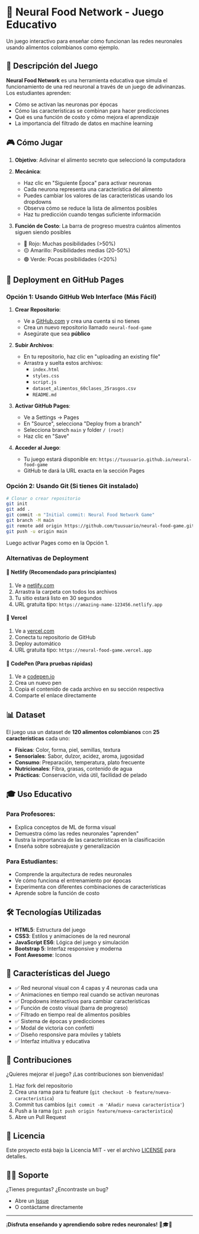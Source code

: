 # 🧠 Neural Food Network - Juego Educativo

Un juego interactivo para enseñar cómo funcionan las redes neuronales usando alimentos colombianos como ejemplo.

## 🎯 Descripción del Juego

**Neural Food Network** es una herramienta educativa que simula el funcionamiento de una red neuronal a través de un juego de adivinanzas. Los estudiantes aprenden:

- Cómo se activan las neuronas por épocas
- Cómo las características se combinan para hacer predicciones
- Qué es una función de costo y cómo mejora el aprendizaje
- La importancia del filtrado de datos en machine learning

## 🎮 Cómo Jugar

1. **Objetivo**: Adivinar el alimento secreto que seleccionó la computadora
2. **Mecánica**: 
   - Haz clic en "Siguiente Época" para activar neuronas
   - Cada neurona representa una característica del alimento
   - Puedes cambiar los valores de las características usando los dropdowns
   - Observa cómo se reduce la lista de alimentos posibles
   - Haz tu predicción cuando tengas suficiente información

3. **Función de Costo**: La barra de progreso muestra cuántos alimentos siguen siendo posibles
   - 🔴 Rojo: Muchas posibilidades (>50%)
   - 🟡 Amarillo: Posibilidades medias (20-50%)
   - 🟢 Verde: Pocas posibilidades (<20%)

## 🚀 Deployment en GitHub Pages

### Opción 1: Usando GitHub Web Interface (Más Fácil)

1. **Crear Repositorio**:
   - Ve a [GitHub.com](https://github.com) y crea una cuenta si no tienes
   - Crea un nuevo repositorio llamado `neural-food-game`
   - Asegúrate que sea **público**

2. **Subir Archivos**:
   - En tu repositorio, haz clic en "uploading an existing file"
   - Arrastra y suelta estos archivos:
     - `index.html`
     - `styles.css`
     - `script.js`
     - `dataset_alimentos_60clases_25rasgos.csv`
     - `README.md`

3. **Activar GitHub Pages**:
   - Ve a Settings → Pages
   - En "Source", selecciona "Deploy from a branch"
   - Selecciona branch `main` y folder `/ (root)`
   - Haz clic en "Save"

4. **Acceder al Juego**:
   - Tu juego estará disponible en: `https://tuusuario.github.io/neural-food-game`
   - GitHub te dará la URL exacta en la sección Pages

### Opción 2: Usando Git (Si tienes Git instalado)

```bash
# Clonar o crear repositorio
git init
git add .
git commit -m "Initial commit: Neural Food Network Game"
git branch -M main
git remote add origin https://github.com/tuusuario/neural-food-game.git
git push -u origin main
```

Luego activar Pages como en la Opción 1.

### Alternativas de Deployment

#### 🔸 Netlify (Recomendado para principiantes)
1. Ve a [netlify.com](https://netlify.com)
2. Arrastra la carpeta con todos los archivos
3. Tu sitio estará listo en 30 segundos
4. URL gratuita tipo: `https://amazing-name-123456.netlify.app`

#### 🔸 Vercel
1. Ve a [vercel.com](https://vercel.com)
2. Conecta tu repositorio de GitHub
3. Deploy automático
4. URL gratuita tipo: `https://neural-food-game.vercel.app`

#### 🔸 CodePen (Para pruebas rápidas)
1. Ve a [codepen.io](https://codepen.io)
2. Crea un nuevo pen
3. Copia el contenido de cada archivo en su sección respectiva
4. Comparte el enlace directamente

## 📊 Dataset

El juego usa un dataset de **120 alimentos colombianos** con **25 características** cada uno:

- **Físicas**: Color, forma, piel, semillas, textura
- **Sensoriales**: Sabor, dulzor, acidez, aroma, jugosidad  
- **Consumo**: Preparación, temperatura, plato frecuente
- **Nutricionales**: Fibra, grasas, contenido de agua
- **Prácticas**: Conservación, vida útil, facilidad de pelado

## 🎓 Uso Educativo

### Para Profesores:
- Explica conceptos de ML de forma visual
- Demuestra cómo las redes neuronales "aprenden"
- Ilustra la importancia de las características en la clasificación
- Enseña sobre sobreajuste y generalización

### Para Estudiantes:
- Comprende la arquitectura de redes neuronales
- Ve cómo funciona el entrenamiento por épocas
- Experimenta con diferentes combinaciones de características
- Aprende sobre la función de costo

## 🛠️ Tecnologías Utilizadas

- **HTML5**: Estructura del juego
- **CSS3**: Estilos y animaciones de la red neuronal
- **JavaScript ES6**: Lógica del juego y simulación
- **Bootstrap 5**: Interfaz responsive y moderna
- **Font Awesome**: Iconos

## 🎨 Características del Juego

- ✅ Red neuronal visual con 4 capas y 4 neuronas cada una
- ✅ Animaciones en tiempo real cuando se activan neuronas
- ✅ Dropdowns interactivos para cambiar características
- ✅ Función de costo visual (barra de progreso)
- ✅ Filtrado en tiempo real de alimentos posibles
- ✅ Sistema de épocas y predicciones
- ✅ Modal de victoria con confetti
- ✅ Diseño responsive para móviles y tablets
- ✅ Interfaz intuitiva y educativa

## 🤝 Contribuciones

¿Quieres mejorar el juego? ¡Las contribuciones son bienvenidas!

1. Haz fork del repositorio
2. Crea una rama para tu feature (`git checkout -b feature/nueva-caracteristica`)
3. Commit tus cambios (`git commit -m 'Añadir nueva característica'`)
4. Push a la rama (`git push origin feature/nueva-caracteristica`)
5. Abre un Pull Request

## 📄 Licencia

Este proyecto está bajo la Licencia MIT - ver el archivo [LICENSE](LICENSE) para detalles.

## 🙋‍♂️ Soporte

¿Tienes preguntas? ¿Encontraste un bug? 

- Abre un [Issue](https://github.com/tuusuario/neural-food-game/issues)
- O contáctame directamente

---

¡**Disfruta enseñando y aprendiendo sobre redes neuronales!** 🧠🎓✨ 